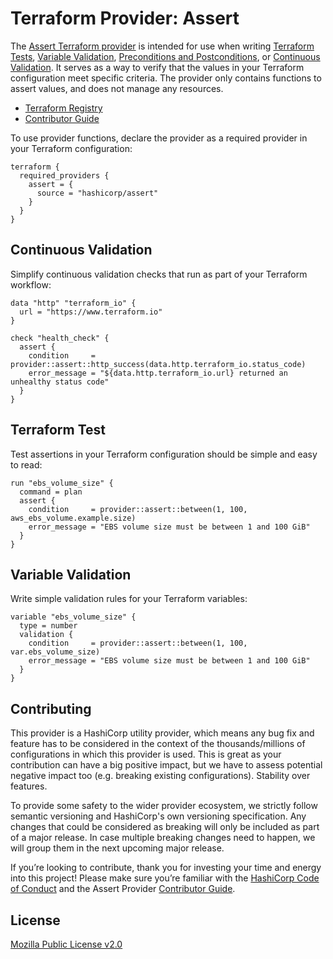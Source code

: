 # Terraform Provider: Assert

The [Assert Terraform provider]((https://registry.terraform.io/providers/hashicorp/assert/latest/docs)) is intended for use when writing [Terraform Tests](https://developer.hashicorp.com/terraform/language/tests), [Variable Validation](https://developer.hashicorp.com/terraform/language/values/variables#custom-validation-rules), [Preconditions and Postconditions](https://developer.hashicorp.com/terraform/language/expressions/custom-conditions#preconditions-and-postconditions), or [Continuous Validation](https://developer.hashicorp.com/terraform/cloud-docs/workspaces/health#continuous-validation). It serves as a way to verify that the values in your Terraform configuration meet specific criteria. The provider only contains functions to assert values, and does not manage any resources.

* [Terraform Registry](https://registry.terraform.io/providers/hashicorp/assert/latest/docs)
* [Contributor Guide](https://hashicorp.github.io/terraform-provider-assert/)

To use provider functions, declare the provider as a required provider in your Terraform configuration:

```hcl
terraform {
  required_providers {
    assert = {
      source = "hashicorp/assert"
    }
  }
}
```

## Continuous Validation

Simplify continuous validation checks that run as part of your Terraform workflow:

```hcl
data "http" "terraform_io" {
  url = "https://www.terraform.io"
}

check "health_check" {
  assert {
    condition     = provider::assert::http_success(data.http.terraform_io.status_code)
    error_message = "${data.http.terraform_io.url} returned an unhealthy status code"
  }
}
```

## Terraform Test

Test assertions in your Terraform configuration should be simple and easy to read:

```hcl
run "ebs_volume_size" {
  command = plan
  assert {
    condition     = provider::assert::between(1, 100, aws_ebs_volume.example.size)
    error_message = "EBS volume size must be between 1 and 100 GiB"
  }
}
```

## Variable Validation

Write simple validation rules for your Terraform variables:

```hcl
variable "ebs_volume_size" {
  type = number
  validation {
    condition     = provider::assert::between(1, 100, var.ebs_volume_size)
    error_message = "EBS volume size must be between 1 and 100 GiB"
  }
}
```

## Contributing

This provider is a HashiCorp utility provider, which means any bug fix and feature has to be considered in the context of the thousands/millions of configurations in which this provider is used. This is great as your contribution can have a big positive impact, but we have to assess potential negative impact too (e.g. breaking existing configurations). Stability over features.

To provide some safety to the wider provider ecosystem, we strictly follow semantic versioning and HashiCorp's own versioning specification. Any changes that could be considered as breaking will only be included as part of a major release. In case multiple breaking changes need to happen, we will group them in the next upcoming major release.

If you’re looking to contribute, thank you for investing your time and energy into this project! Please make sure you’re familiar with the [HashiCorp Code of Conduct](https://www.hashicorp.com/community-guidelines) and the Assert Provider [Contributor Guide](https://hashicorp.github.io/terraform-provider-assert/).

## License

[Mozilla Public License v2.0](./LICENSE)
